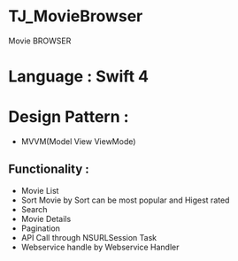 # TJ_MovieBrowser
Movie BROWSER

# Language : Swift 4

# Design Pattern :
 - MVVM(Model View ViewMode)

## Functionality : 
  - Movie List
  - Sort Movie by Sort can be most popular and Higest rated
  - Search
  - Movie Details
  - Pagination
  - API Call through NSURLSession Task
  - Webservice handle by Webservice Handler 
  
  
  
  
